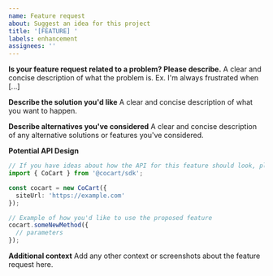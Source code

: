 ```yaml
---
name: Feature request
about: Suggest an idea for this project
title: '[FEATURE] '
labels: enhancement
assignees: ''
---
```


**Is your feature request related to a problem? Please describe.**
A clear and concise description of what the problem is. Ex. I'm always frustrated when [...]

**Describe the solution you'd like**
A clear and concise description of what you want to happen.

**Describe alternatives you've considered**
A clear and concise description of any alternative solutions or features you've considered.

**Potential API Design**
```typescript
// If you have ideas about how the API for this feature should look, please share:
import { CoCart } from '@cocart/sdk';

const cocart = new CoCart({
  siteUrl: 'https://example.com'
});

// Example of how you'd like to use the proposed feature
cocart.someNewMethod({
  // parameters
});
```

**Additional context**
Add any other context or screenshots about the feature request here. 